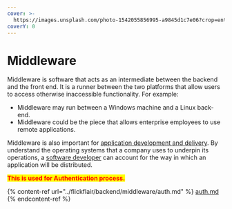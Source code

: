 ```yaml
---
cover: >-
  https://images.unsplash.com/photo-1542055856995-a9845d1c7e06?crop=entropy&cs=srgb&fm=jpg&ixid=M3wxOTcwMjR8MHwxfHNlYXJjaHw5fHxtaWRkbGV8ZW58MHx8fHwxNzA3OTMxNDU0fDA&ixlib=rb-4.0.3&q=85
coverY: 0
---
```


# Middleware

Middleware is software that acts as an intermediate between the backend and the front end. It is a runner between the two platforms that allow users to access otherwise inaccessible functionality. For example:

* Middleware may run between a Windows machine and a Linux back-end.
* Middleware could be the piece that allows enterprise employees to use remote applications.

Middleware is also important for [application development and delivery](https://www.bmc.com/blogs/sdlc-software-development-lifecycle/). By understand the operating systems that a company uses to underpin its operations, a [software developer](https://www.bmc.com/blogs/application-developer-roles-responsibilities/) can account for the way in which an application will be distributed.

<mark style="color:red;">**This is used for Authentication process.**</mark>

{% content-ref url="../flickflair/backend/middleware/auth.md" %}
[auth.md](../flickflair/backend/middleware/auth.md)
{% endcontent-ref %}

